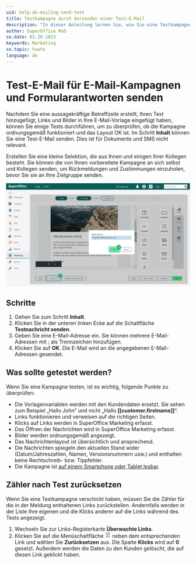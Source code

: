 ```yaml
---
uid: help-de-mailing-send-test
title: Testkampagne durch Versenden einer Test-E-Mail
description: "In dieser Anleitung lernen Sie, wie Sie eine Testkampagne senden."
author: SuperOffice RnD
so.date: 02.20.2023
keywords: Marketing
so.topic: howto
language: de
---
```


# Test-E-Mail für E-Mail-Kampagnen und Formularantworten senden

Nachdem Sie eine aussagekräftige Betreffzeile erstellt, Ihren Text hinzugefügt, Links und Bilder in Ihre E-Mail-Vorlage eingefügt haben, können Sie einige Tests durchführen, um zu überprüfen, ob die Kampagne ordnungsgemäß funktioniert und das Layout OK ist. Im Schritt **Inhalt** können Sie eine Test-E-Mail senden. Dies ist für Dokumente und SMS nicht relevant.

Erstellen Sie eine kleine Selektion, die aus Ihnen und einigen Ihrer Kollegen besteht. Sie können die von Ihnen vorbereitete Kampagne an sich selbst und Kollegen senden, um Rückmeldungen und Zustimmungen einzuholen, bevor Sie sie an Ihre Zielgruppe senden.

![Testen Sie Ihre Kampagne, bevor Sie es an die Öffentlichkeit versenden -screenshot][img2]

## Schritte

1. Gehen Sie zum Schritt **Inhalt**.
2. Klicken Sie in der unteren linken Ecke auf die Schaltfläche **Testnachricht senden**.
3. Geben Sie eine E-Mail-Adresse ein. Sie können mehrere E-Mail-Adressen mit ; als Trennzeichen hinzufügen.
4. Klicken Sie auf **OK**. Die E-Mail wird an die angegebenen E-Mail-Adressen gesendet.

## Was sollte getestet werden?

Wenn Sie eine Kampagne testen, ist es wichtig, folgende Punkte zu überprüfen:

* Die Vorlagenvariablen werden mit den Kundendaten ersetzt. Sie sehen zum Beispiel „Hallo John“ und nicht „Hallo **\[\[customer.firstname\]\]**“.
* Links funktionieren und verweisen auf die richtigen Seiten.
* Klicks auf Links werden in SuperOffice Marketing erfasst.
* Das Öffnen der Nachrichten wird in SuperOffice Marketing erfasst.
* Bilder werden ordnungsgemäß angezeigt.
* Das Nachrichtenlayout ist übersichtlich und ansprechend.
* Die Nachrichten spiegeln den aktuellen Stand wider (Datum/Jahreszahlen, Namen, Versionsnummern usw.) und enthalten keine Rechtschreib- bzw. Tippfehler.
* Die Kampagne ist [auf einem Smartphone oder Tablet lesbar][1].

## Zähler nach Test zurücksetzen

Wenn Sie eine Testkampagne verschickt haben, müssen Sie die Zähler für die in der Meldung enthaltenen Links zurückstellen. Andernfalls werden in der Liste Ihre eigenen und die Klicks anderer auf die Links während des Tests angezeigt.

1. Wechseln Sie zur Links-Registerkarte **Überwachte Links**.
2. Klicken Sie auf die Menüschaltfläche ![Symbol][img1] neben dem entsprechenden Link und wählen Sie **Zurücksetzen** aus. Die Spalte **Klicks** wird auf **0** gesetzt. Außerdem werden die Daten zu den Kunden gelöscht, die auf diesen Link geklickt haben.

<!-- Referenced links -->
[1]: ../../../learn/customize-for-mobile.md

<!-- Referenced images -->
[img1]: ../../../../../media/icons/btn-menu.png
[img2]: ../../../../../media/loc/en/marketing/test-mailing.png
